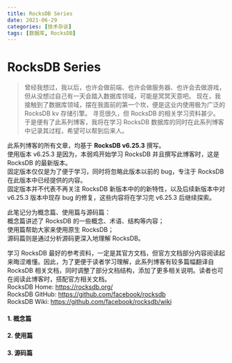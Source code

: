 ```yaml
---
title: RocksDB Series
date: 2021-06-29
categories: [技术杂谈]
tags: [数据库, RocksDB]
---
```




# RocksDB Series

>曾经我想过，我以后，也许会做前端、也许会做服务器、也许会去做游戏，
>但从没想过自己有一天会踏入数据库领域，可能是冥冥天意吧。
>现在，我接触到了数据库领域，摆在我面前的第一个坎，便是这业内使用极为广泛的 RocksDB kv 存储引擎。
>寻觅很久，但 RocksDB 的相关学习资料甚少。
>于是便有了此系列博客，我将在学习 RocksDB 数据库的同时在此系列博客中记录其过程，希望可以帮到后来人。

此系列博客的所有文章，均基于 **RocksDB v6.25.3** 撰写。  
使用版本 v6.25.3 是因为，本弱鸡开始学习 RocksDB 并且撰写此博客时，这是 RocksDB 的最新版本。  
固定版本仅仅是为了便于学习，同时将忽略此版本以前的 bug，专注于 RocksDB 在此版本中已经提供的内容。  
固定版本并不代表不再关注 RocksDB 新版本中的的新特性，以及后续新版本中对 v6.25.3 版本中现存 bug 的修复，这些内容将在学习完 v6.25.3 后继续探索。

此笔记分为概念篇、使用篇与源码篇：  
概念篇讲述了 RocksDB 的一些概念、术语、结构等内容；  
使用篇帮助大家来使用原生 RocksDB；  
源码篇则是通过分析源码更深入地理解 RocksDB。

学习 RocksDB 最好的参考资料，一定是其官方文档，但官方文档部分内容阅读起来晦涩难懂。因此，为了更便于读者学习理解，此系列博客有较多篇幅翻译自 RocksDB 相关文档，同时调整了部分文档结构，添加了更多相关说明。读者也可在阅读此博客时，搭配官方相关文档。  
RocksDB Home: https://rocksdb.org/  
RocksDB GitHub: https://github.com/facebook/rocksdb  
RocksDB Wiki: https://github.com/facebook/rocksdb/wiki

#### 1. 概念篇

#### 2. 使用篇
#### 3. 源码篇

